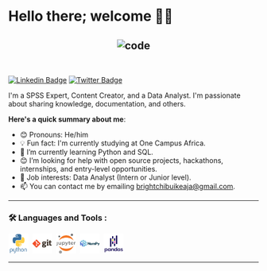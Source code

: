  # **Hello there; welcome** 👋🏾

<h2 align="center">
  <img src="https://i.giphy.com/media/hGSzXz15d8bEBJYymp/giphy.webp" "width: 10%" alt="code "/>
</h2>

<img src="https://komarev.com/ghpvc/?username=FrancisBright1&style=flat-square&color=blue" alt=""/>

[![Linkedin Badge](https://img.shields.io/badge/-FrancisBright-blue?style=for-the-badge&logo=Linkedin&logoColor=white&link=https://www.linkedin.com/in/francis-bright/)](https://www.linkedin.com/in/francis-bright/) [![Twitter Badge](https://img.shields.io/badge/-@uniquebright01-1ca0f1?style=for-the-badge&logo=twitter&logoColor=white&link=https://twitter.com/uniquebright01)](https://twitter.com/uniquebright01)

I'm a SPSS Expert, Content Creator, and a Data Analyst. I'm passionate about sharing knowledge, documentation, and others.

**Here's a quick summary about me**:

- 😊 Pronouns: He/him
- 💡 Fun fact: I'm currently studying at One Campus Africa.
- 🌱 I’m currently learning Python and SQL.
- 😊 I’m looking for help with open source projects, hackathons, internships, and entry-level opportunities.
- 💼 Job interests: Data Analyst (Intern or Junior level).
- 📫 You can contact me by emailing brightchibuikeaja@gmail.com.

---

### :hammer_and_wrench: Languages and Tools :

<div>
  <img src="https://github.com/devicons/devicon/blob/master/icons/python/python-original-wordmark.svg" title="python" alt="python" width="40" height="40"/>&nbsp;
  <img src="https://raw.githubusercontent.com/devicons/devicon/master/icons/git/git-original-wordmark.svg" title="GIT" alt="GIT" width="40" height="40"/>&nbsp;
  <img src="https://raw.githubusercontent.com/devicons/devicon/master/icons/jupyter/jupyter-original-wordmark.svg" title="Jupyter" alt="jupyter notebook" width="40" height="40"/>&nbsp;
  <img src="https://raw.githubusercontent.com/devicons/devicon/master/icons/numpy/numpy-original-wordmark.svg" title="Numpy" alt="numpy" width="40" height="40"/>&nbsp;
  <img src="https://raw.githubusercontent.com/devicons/devicon/master/icons/pandas/pandas-original-wordmark.svg" title="Pandas" alt="pandas" width="40" height="40"/>&nbsp;
</div>  

---


